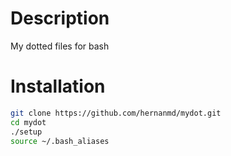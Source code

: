 # Description

My dotted files for bash

# Installation

```bash
git clone https://github.com/hernanmd/mydot.git
cd mydot
./setup
source ~/.bash_aliases
```
